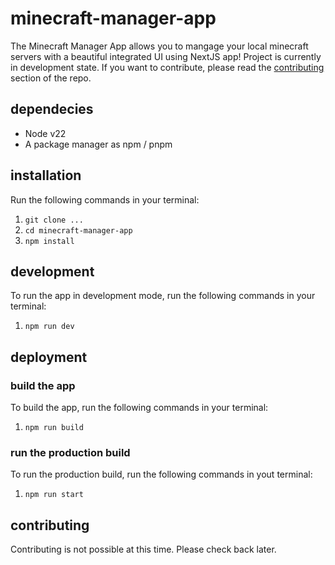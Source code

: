 # minecraft-manager-app

The Minecraft Manager App allows you to mangage your local minecraft servers with a beautiful integrated UI using NextJS app!
Project is currently in development state. If you want to contribute, please read the [contributing](#contributing) section of the repo.

## dependecies

- Node v22
- A package manager as npm / pnpm

## installation

Run the following commands in your terminal:
1. `git clone ...`
2. `cd minecraft-manager-app`
3. `npm install`

## development

To run the app in development mode, run the following commands in your terminal:
1. `npm run dev`

## deployment

### build the app
To build the app, run the following commands in your terminal:
1. `npm run build`

### run the production build
To run the production build, run the following commands in yout terminal:
1. `npm run start`

## contributing

Contributing is not possible at this time. Please check back later.